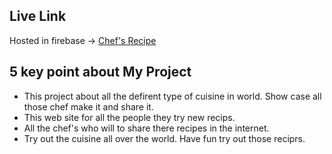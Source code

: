 ## Live Link

Hosted in firebase -> [Chef's Recipe](https://herogadget.netlify.app/)

## 5 key point about My Project
    
  * This project about all the defirent type of cuisine in world. Show case all those chef make it and share it.
  * This web site for all the people they try new recips.
  * All the chef's who will to share there recipes in the internet.
  * Try out the cuisine all over the world. Have fun try out those reciprs.